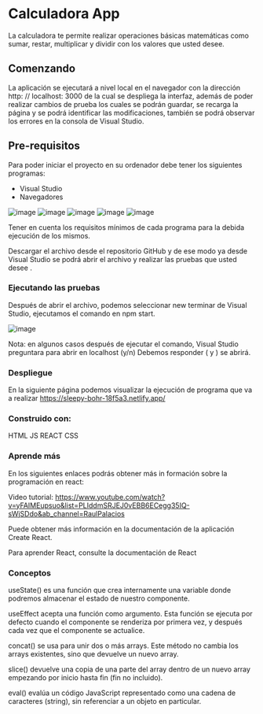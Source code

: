# Calculadora App

La calculadora te permite realizar operaciones básicas matemáticas como sumar, restar, multiplicar y dividir con los valores que usted desee.

## Comenzando

La aplicación se ejecutará a nivel local en el navegador con la dirección  http: // localhost: 3000 de la cual se despliega la interfaz, además de poder realizar cambios de prueba los cuales se podrán guardar, se recarga la página y se podrá identificar las modificaciones, también se podrá observar los errores en la consola de Visual Studio.

## Pre-requisitos

Para poder iniciar el proyecto en su ordenador debe tener los siguientes programas:
-	Visual Studio
-	Navegadores

![image](https://user-images.githubusercontent.com/62713688/112780211-fa1b4d80-900d-11eb-928d-1dd9cb6fb0ca.png) ![image](https://user-images.githubusercontent.com/62713688/112780260-17501c00-900e-11eb-94d7-9d3272eeeff9.png)
![image](https://user-images.githubusercontent.com/62713688/112780292-2767fb80-900e-11eb-9008-6a672a5db6d3.png)
![image](https://user-images.githubusercontent.com/62713688/112780352-48c8e780-900e-11eb-9926-b3ed6c23de4d.png)
![image](https://user-images.githubusercontent.com/62713688/112780373-54b4a980-900e-11eb-8543-77f642d5f88c.png)



Tener en cuenta los requisitos mínimos de cada programa para la debida ejecución de los mismos. 



Descargar el archivo desde el repositorio GitHub y de ese modo ya desde Visual Studio se podrá abrir el archivo y realizar las pruebas que usted desee . 

### Ejecutando las pruebas 

Después de abrir el archivo, podemos seleccionar new terminar de Visual Studio, ejecutamos el comando en npm start. 

![image](https://user-images.githubusercontent.com/62713688/112780400-60a06b80-900e-11eb-9a5a-cf21980a3daf.png)

Nota: en algunos casos después de ejecutar el comando, Visual Studio preguntara para abrir en localhost (y/n)
Debemos responder ( y ) se abrirá.

### Despliegue

En la siguiente página podemos visualizar la ejecución de programa que va a realizar
https://sleepy-bohr-18f5a3.netlify.app/

### Construido con:

HTML
JS
REACT
CSS

### Aprende más

En los siguientes enlaces podrás obtener más in formación sobre la programación en react:

Video tutorial: https://www.youtube.com/watch?v=yFAIMEupsuo&list=PLIddmSRJEJ0vEBB6ECegg35IQ-sWjSDdo&ab_channel=RaulPalacios

Puede obtener más información en la documentación de la aplicación Create React.

Para aprender React, consulte la documentación de React 

### Conceptos

useState() es una función que crea internamente una variable donde podremos almacenar el estado de nuestro componente. 

useEffect acepta una función como argumento. Esta función se ejecuta por defecto cuando el componente se renderiza por primera vez, y después cada vez que el componente se actualice.

concat() se usa para unir dos o más arrays. Este método no cambia los arrays existentes, sino que devuelve un nuevo array.

slice() devuelve una copia de una parte del array dentro de un nuevo array empezando por inicio hasta fin (fin no incluido).

eval() evalúa un código JavaScript representado como una cadena de caracteres (string), sin referenciar a un objeto en particular.

